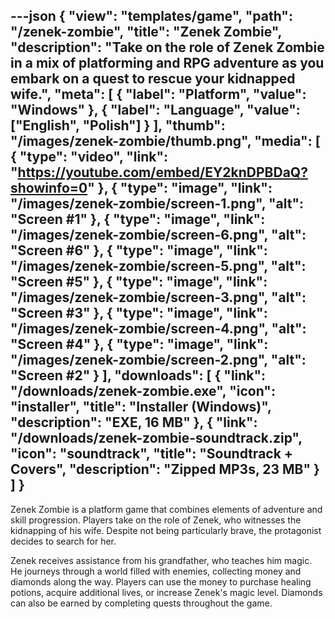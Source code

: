 ---json
{
    "view": "templates/game",
    "path": "/zenek-zombie",
    "title": "Zenek Zombie",
    "description": "Take on the role of Zenek Zombie in a mix of platforming and RPG adventure as you embark on a quest to rescue your kidnapped wife.",
    "meta": [
        { "label": "Platform", "value": "Windows" },
        { "label": "Language", "value": ["English", "Polish"] }
    ],
    "thumb": "/images/zenek-zombie/thumb.png",
    "media": [
        {
            "type": "video",
            "link": "https://youtube.com/embed/EY2knDPBDaQ?showinfo=0"
        },
        {
            "type": "image",
            "link": "/images/zenek-zombie/screen-1.png",
            "alt": "Screen #1"
        },
        {
            "type": "image",
            "link": "/images/zenek-zombie/screen-6.png",
            "alt": "Screen #6"
        },
        {
            "type": "image",
            "link": "/images/zenek-zombie/screen-5.png",
            "alt": "Screen #5"
        },
        {
            "type": "image",
            "link": "/images/zenek-zombie/screen-3.png",
            "alt": "Screen #3"
        },
        {
            "type": "image",
            "link": "/images/zenek-zombie/screen-4.png",
            "alt": "Screen #4"
        },
        {
            "type": "image",
            "link": "/images/zenek-zombie/screen-2.png",
            "alt": "Screen #2"
        }
    ],
    "downloads": [
        {
            "link": "/downloads/zenek-zombie.exe",
            "icon": "installer",
            "title": "Installer (Windows)",
            "description": "EXE, 16 MB"
        },
        {
            "link": "/downloads/zenek-zombie-soundtrack.zip",
            "icon": "soundtrack",
            "title": "Soundtrack + Covers",
            "description": "Zipped MP3s, 23 MB"
        }
    ]
}
---

Zenek Zombie is a platform game that combines elements of adventure and skill progression. Players take on the role of Zenek, who witnesses the kidnapping of his wife. Despite not being particularly brave, the protagonist decides to search for her.

Zenek receives assistance from his grandfather, who teaches him magic. He journeys through a world filled with enemies, collecting money and diamonds along the way. Players can use the money to purchase healing potions, acquire additional lives, or increase Zenek's magic level. Diamonds can also be earned by completing quests throughout the game.
